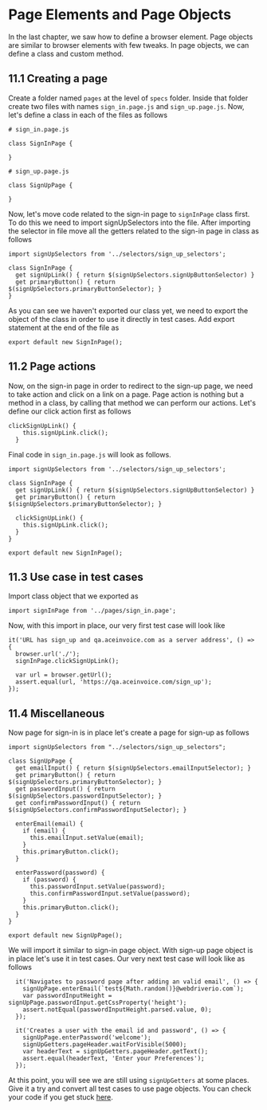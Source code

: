 # Page Elements and Page Objects

In the last chapter, we saw how to define a browser element. Page objects are similar to browser elements with few tweaks.
In page objects, we can define a class and custom method.

## 11.1 Creating a page

Create a folder named `pages` at the level of `specs` folder. Inside that folder create two files with names `sign_in.page.js` and `sign_up.page.js`.
Now, let's define a class in each of the files as follows

```
# sign_in.page.js

class SignInPage {

}

# sign_up.page.js

class SignUpPage {

}
```

Now, let's move code related to the sign-in page to `signInPage` class first. To do this we need to import signUpSelectors into the file. After importing the selector in file move all the getters related to the sign-in page in class as follows

```
import signUpSelectors from '../selectors/sign_up_selectors';

class SignInPage {
  get signUpLink() { return $(signUpSelectors.signUpButtonSelector) }
  get primaryButton() { return $(signUpSelectors.primaryButtonSelector); }
}
```

As you can see we haven't exported our class yet, we need to export the object of the class in order to use it directly in test cases. Add export statement at the end of the file as

```
export default new SignInPage();
```

## 11.2 Page actions

Now, on the sign-in page in order to redirect to the sign-up page, we need to take action and click on a link on a page. Page action is nothing but a method in a class, by calling that method we can perform our actions. Let's define our click action first as follows

```
clickSignUpLink() {
    this.signUpLink.click();
  }
```

Final code in `sign_in.page.js` will look as follows.

```
import signUpSelectors from '../selectors/sign_up_selectors';

class SignInPage {
  get signUpLink() { return $(signUpSelectors.signUpButtonSelector) }
  get primaryButton() { return $(signUpSelectors.primaryButtonSelector); }

  clickSignUpLink() {
    this.signUpLink.click();
  }
}

export default new SignInPage();
```

## 11.3 Use case in test cases

Import class object that we exported as

```
import signInPage from '../pages/sign_in.page';
```

Now, with this import in place, our very first test case will look like

```
it('URL has sign_up and qa.aceinvoice.com as a server address', () => {
  browser.url('./');
  signInPage.clickSignUpLink();

  var url = browser.getUrl();
  assert.equal(url, 'https://qa.aceinvoice.com/sign_up');
});
```

## 11.4 Miscellaneous

Now page for sign-in is in place let's create a page for sign-up as follows

```
import signUpSelectors from "../selectors/sign_up_selectors";

class SignUpPage {
  get emailInput() { return $(signUpSelectors.emailInputSelector); }
  get primaryButton() { return $(signUpSelectors.primaryButtonSelector); }
  get passwordInput() { return $(signUpSelectors.passwordInputSelector); }
  get confirmPasswordInput() { return $(signUpSelectors.confirmPasswordInputSelector); }

  enterEmail(email) {
    if (email) {
      this.emailInput.setValue(email);
    }
    this.primaryButton.click();
  }

  enterPassword(password) {
    if (password) {
      this.passwordInput.setValue(password);
      this.confirmPasswordInput.setValue(password);
    }
    this.primaryButton.click();
  }
}

export default new SignUpPage();
```

We will import it similar to sign-in page object. With sign-up page object is in place let's use it in test cases. Our very next test case will look like as follows

```
  it('Navigates to password page after adding an valid email', () => {
    signUpPage.enterEmail(`test${Math.random()}@webdriverio.com`);
    var passwordInputHeight = signUpPage.passwordInput.getCssProperty('height');
    assert.notEqual(passwordInputHeight.parsed.value, 0);
  });

  it('Creates a user with the email id and password', () => {
    signUpPage.enterPassword('welcome');
    signUpGetters.pageHeader.waitForVisible(5000);
    var headerText = signUpGetters.pageHeader.getText();
    assert.equal(headerText, 'Enter your Preferences');
  });
```

At this point, you will see we are still using `signUpGetters` at some places. Give it a try and convert all test cases to use page objects. You can check your code if you get stuck [here](https://github.com/bigbinary/learn-webdriverio-book/blob/master/book/miscellaneous.md).

